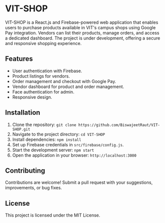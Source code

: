 # VIT-SHOP

VIT-SHOP is a React.js and Firebase-powered web application that enables users to purchase products available in VIT's campus shops using Google Pay integration. Vendors can list their products, manage orders, and access a dedicated dashboard. The project is under development, offering a secure and responsive shopping experience.

## Features

- User authentication with Firebase.
- Product listings for vendors.
- Order management and checkout with Google Pay.
- Vendor dashboard for product and order management.
- Face authentication for admin.
- Responsive design.

## Installation

1. Clone the repository: `git clone https://github.com/BiswajeetRaut/VIT-SHOP.git`
2. Navigate to the project directory: `cd VIT-SHOP`
3. Install dependencies: `npm install`
4. Set up Firebase credentials in `src/firebase/config.js`.
5. Start the development server: `npm start`
6. Open the application in your browser: `http://localhost:3000`

## Contributing

Contributions are welcome! Submit a pull request with your suggestions, improvements, or bug fixes.

## License

This project is licensed under the MIT License.
